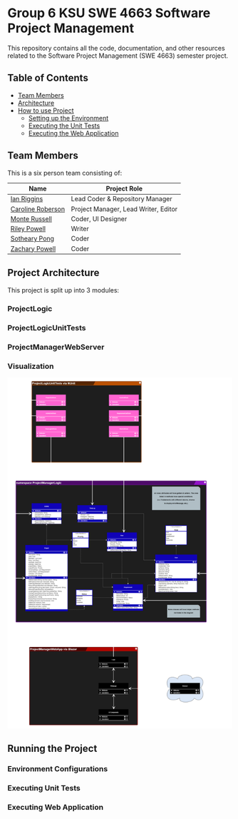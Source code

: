 # Group 6 KSU SWE 4663 Software Project Management

This repository contains all the code, documentation, and other resources related to the Software Project Management (SWE 4663) semester project. 

## Table of Contents
- [Team Members](#Team-Members)
- [Architecture](#Project-Architecture)
- [How to use Project](#Project-How-To's)
  - [Setting up the Environment](#Environment-Configurations)
  - [Executing the Unit Tests](#Execting-Unit-Tests)
  - [Executing the Web Application](#Executing-Web-Application)



## Team Members

This is a six person team consisting of:

| Name                                                     | Project Role                         |
| -------------------------------------------------------- | ------------------------------------ |
| [Ian Riggins](https://github.com/Riggs275)               | Lead Coder & Repository Manager      |
| [Caroline Roberson](https://github.com/CrypticRadicchio) | Project Manager, Lead Writer, Editor |
| [Monte Russell](https://github.com/Montex2024)           | Coder, UI Designer                   |
| [Riley Powell](https://github.com/Rpowell57)             | Writer                               |
| [Sotheary Pong](https://github.com/Theary1123)           | Coder                                |
| [Zachary Powell](https://github.com/Zackiskip)           | Coder                                |

## Project Architecture

This project is split up into 3 modules:

### ProjectLogic

### ProjectLogicUnitTests

### ProjectManagerWebServer

### Visualization

<img src="Images/SWE 4663 Project Class Diagram v3.png" alt="A class diagram indicating the projects architecture" style="zoom;" />



## Running the Project

### Environment Configurations

### Executing Unit Tests

### Executing Web Application

